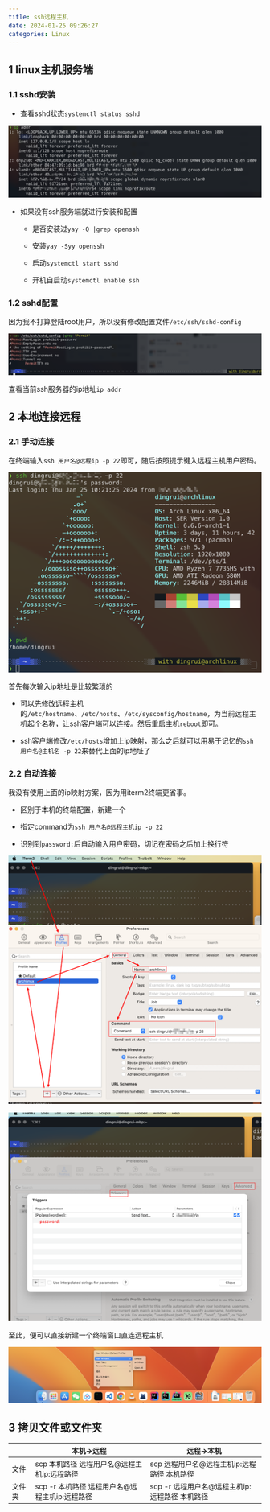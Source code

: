 ```yaml
---
title: ssh远程主机
date: 2024-01-25 09:26:27
categories: Linux
---
```


1 linux主机服务端
---

### 1.1 sshd安装

- 查看sshd状态`systemctl status sshd`

![](./ssh远程主机/1706147581.png)

- 如果没有ssh服务端就进行安装和配置

  - 是否安装过`yay -Q |grep openssh`

  - 安装`yay -Syy openssh`

  - 启动`systemctl start sshd`

  - 开机自启动`systemctl enable ssh`

### 1.2 sshd配置

因为我不打算登陆root用户，所以没有修改配置文件`/etc/ssh/sshd-config`

![](./ssh远程主机/1706148360.png)

查看当前ssh服务器的ip地址`ip addr`

2 本地连接远程
---

### 2.1 手动连接

在终端输入`ssh 用户名@远程ip -p 22`即可，随后按照提示键入远程主机用户密码。

![](./ssh远程主机/1706149922.png)

首先每次输入ip地址是比较繁琐的

- 可以先修改远程主机的`/etc/hostname`、`/etc/hosts`、`/etc/sysconfig/hostname`，为当前远程主机起个名称，让ssh客户端可以连接。然后重启主机`reboot`即可。

- ssh客户端修改`/etc/hosts`增加上ip映射，那么之后就可以用易于记忆的`ssh 用户名@主机名 -p 22`来替代上面的ip地址了

### 2.2 自动连接

我没有使用上面的ip映射方案，因为用iterm2终端更省事。

- 区别于本机的终端配置，新建一个

- 指定command为`ssh 用户名@远程主机ip -p 22`

- 识别到`password:`后自动输入用户密码，切记在密码之后加上换行符

![](./ssh远程主机/1706150411.png)

![](./ssh远程主机/1706150579.png)

至此，便可以直接新建一个终端窗口直连远程主机

![](./ssh远程主机/1706150869.png)

3 拷贝文件或文件夹
---

||本机->远程|远程->本机|
|---|---|---|
|文件|scp 本机路径 远程用户名@远程主机ip:远程路径|scp 远程用户名@远程主机ip:远程路径 本机路径|
|文件夹|scp -r 本机路径 远程用户名@远程主机ip:远程路径|scp -r 远程用户名@远程主机ip:远程路径 本机路径|
